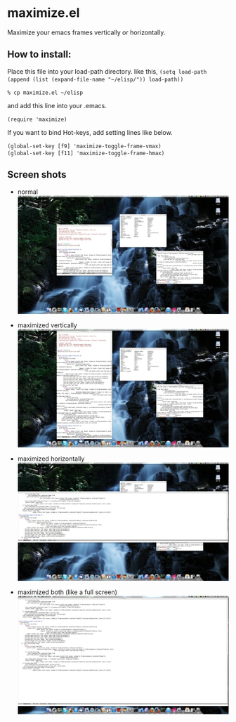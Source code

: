 # maximize.el

Maximize your emacs frames vertically or horizontally.

## How to install:
Place this file into your load-path directory. like this,
`(setq load-path (append (list (expand-file-name "~/elisp/")) load-path))`

    % cp maximize.el ~/elisp

 and add this line into your .emacs.

    (require 'maximize)

 If you want to bind Hot-keys, add setting lines like below.

    (global-set-key [f9] 'maximize-toggle-frame-vmax)
    (global-set-key [f11] 'maximize-toggle-frame-hmax)

## Screen shots

* normal
![normal](https://github.com/izawa/maximize/raw/master/images/normal.jpg)

* maximized vertically
![vertical](https://github.com/izawa/maximize/raw/master/images/maximize-vertical.jpg)

* maximized horizontally
![horizontal](https://github.com/izawa/maximize/raw/master/images/maximize-horizontal.jpg)

* maximized both (like a full screen)
![both](https://github.com/izawa/maximize/raw/master/images/maximize-both.jpg)

